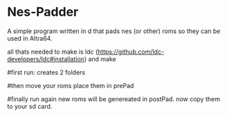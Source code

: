 # Nes-Padder
A simple program written in d that pads nes (or other) roms so they can be used in Altra64.

all thats needed to make is ldc (https://github.com/ldc-developers/ldc#installation) and make

#first run:
creates 2 folders

#then move your roms
place them in prePad

#finally run again
new roms will be genereated in postPad. now copy them to your sd card.
